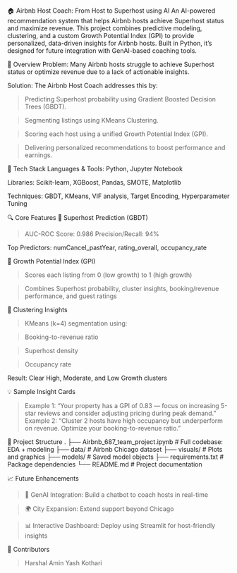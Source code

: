 🏠 Airbnb Host Coach: From Host to Superhost using AI
An AI-powered recommendation system that helps Airbnb hosts achieve Superhost status and maximize revenue.
This project combines predictive modeling, clustering, and a custom Growth Potential Index (GPI) to provide personalized, data-driven insights for Airbnb hosts. Built in Python, it’s designed for future integration with GenAI-based coaching tools.

🧩 Overview
Problem:
Many Airbnb hosts struggle to achieve Superhost status or optimize revenue due to a lack of actionable insights.

Solution:
The Airbnb Host Coach addresses this by:

>Predicting Superhost probability using Gradient Boosted Decision Trees (GBDT).

>Segmenting listings using KMeans Clustering.

>Scoring each host using a unified Growth Potential Index (GPI).

>Delivering personalized recommendations to boost performance and earnings.

🧪 Tech Stack
Languages & Tools: Python, Jupyter Notebook

Libraries: Scikit-learn, XGBoost, Pandas, SMOTE, Matplotlib

Techniques: GBDT, KMeans, VIF analysis, Target Encoding, Hyperparameter Tuning

🔍 Core Features
🎯 Superhost Prediction (GBDT)
>AUC-ROC Score: 0.986
>Precision/Recall: 94%

Top Predictors: numCancel_pastYear, rating_overall, occupancy_rate

🌱 Growth Potential Index (GPI)
>Scores each listing from 0 (low growth) to 1 (high growth)

>Combines Superhost probability, cluster insights, booking/revenue performance, and guest ratings

🧩 Clustering Insights
>KMeans (k=4) segmentation using:

>Booking-to-revenue ratio

>Superhost density

>Occupancy rate

Result: Clear High, Moderate, and Low Growth clusters

💡 Sample Insight Cards
>Example 1: “Your property has a GPI of 0.83 — focus on increasing 5-star reviews and consider adjusting pricing during peak demand.”
>Example 2: “Cluster 2 hosts have high occupancy but underperform on revenue. Optimize your booking-to-revenue ratio.”

📁 Project Structure
.
├── Airbnb_687_team_project.ipynb     # Full codebase: EDA + modeling
├── data/                             # Airbnb Chicago dataset
├── visuals/                          # Plots and graphics
├── models/                           # Saved model objects
├── requirements.txt                  # Package dependencies
└── README.md                         # Project documentation



📈 Future Enhancements
>🤖 GenAI Integration: Build a chatbot to coach hosts in real-time

>🌍 City Expansion: Extend support beyond Chicago

>📊 Interactive Dashboard: Deploy using Streamlit for host-friendly insights

👥 Contributors
>Harshal Amin
>Yash Kothari

